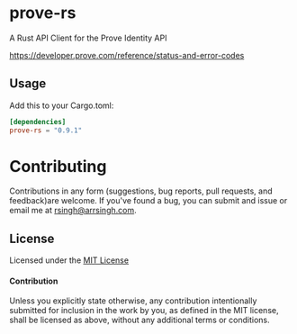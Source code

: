 # prove-rs

A Rust API Client for the Prove Identity API

https://developer.prove.com/reference/status-and-error-codes

## Usage

Add this to your Cargo.toml:

```toml
[dependencies]
prove-rs = "0.9.1"
```

# Contributing

Contributions in any form (suggestions, bug reports, pull requests, and feedback)are welcome. If you've found a bug, you can submit and issue or email me at rsingh@arrsingh.com.

## License

Licensed under the [MIT License](LICENSE)

#### Contribution

Unless you explicitly state otherwise, any contribution intentionally submitted for inclusion in the work by you, as defined in the MIT license, shall be licensed as above, without any additional terms or conditions.
